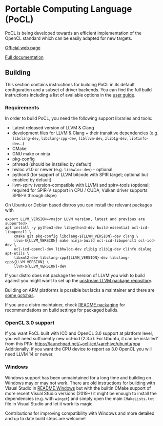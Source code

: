 # Portable Computing Language (PoCL)

PoCL is being developed towards an efficient implementation of the OpenCL
standard which can be easily adapted for new targets.

[Official web page](http://portablecl.org)

[Full documentation](http://portablecl.org/docs/html/)

## Building

This section contains instructions for building PoCL in its default
configuration and a subset of driver backends. You can find the full build
instructions including a list of available options
in the [user guide](http://portablecl.org/docs/html/install.html).

### Requirements

In order to build PoCL, you need the following support libraries and
tools:

  * Latest released version of LLVM & Clang
  * development files for LLVM & Clang + their transitive dependencies
    (e.g. `libclang-dev`, `libclang-cpp-dev`, `libllvm-dev`, `zlib1g-dev`,
    `libtinfo-dev`...)
  * CMake
  * GNU make or ninja
  * pkg-config
  * pthread (should be installed by default)
  * hwloc v1.0 or newer (e.g. `libhwloc-dev`) - optional
  * python3 (for support of LLVM bitcode with SPIR target; optional
    but enabled by default)
  * llvm-spirv (version-compatible with LLVM) and spirv-tools
    (optional; required for SPIR-V support in CPU / CUDA; Vulkan driver
    supports SPIR-V through clspv)

On Ubuntu or Debian based distros you can install the relevant packages with
```
export LLVM_VERSION=<major LLVM version, latest and previous are supported>
apt install -y python3-dev libpython3-dev build-essential ocl-icd-libopencl1 \
    cmake git pkg-config libclang-${LLVM_VERSION}-dev clang \
    llvm-${LLVM_VERSION} make ninja-build ocl-icd-libopencl1 ocl-icd-dev \
    ocl-icd-opencl-dev libhwloc-dev zlib1g zlib1g-dev clinfo dialog apt-utils \
    libxml2-dev libclang-cpp${LLVM_VERSION}-dev libclang-cpp${LLVM_VERSION} \
    llvm-${LLVM_VERSION}-dev
```

If your distro does not package the version of LLVM you wish to build against
you might want to set up the
[upstream LLVM package repository](https://apt.llvm.org/).

Building on ARM platforms is possible but lacks a maintainer and there are
[some gotchas](./README.ARM).

If you are a distro maintainer, check [README.packaging](./README.packaging) for
recommendations on build settings for packaged builds.

### OpenCL 3.0 support

If you want PoCL built with ICD and OpenCL 3.0 support at platform level,
you will need sufficiently new ocl-icd (2.3.x). For Ubuntu, it can be installed'
from this PPA: https://launchpad.net/~ocl-icd/+archive/ubuntu/ppa
Additionally, if you want the CPU device to report as 3.0 OpenCL
you will need LLVM 14 or newer.

### Windows

Windows support has been unmaintained for a long time and building on Windows
may or may not work. There are old instructions for building with Visual Studio
in [README.Windows](./README.Windows) but with the builtin CMake support of more
recent Visual Studio versions (2019+) it might be enough to install the
dependencies (e.g. with `winget`) and simply open the main `CMakeLists.txt` file
in Visual Studio and let it work its magic.

Contributions for improving compatibility with Windows and more detailed and up
to date build steps are welcome!